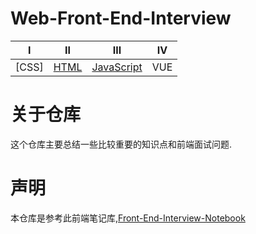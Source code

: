 # Web-Front-End-Interview

| Ⅰ | Ⅱ | Ⅲ | Ⅳ |
| :----:| :----: | :----: | :----: |
| [CSS] | [HTML](https://github.com/BGround/Web-Front-End-Interview/blob/main/HTML/HTML.md) | [JavaScript](https://github.com/BGround/Web-Front-End-Interview/blob/main/JavaScript/javascript.md) | VUE |




# 关于仓库
这个仓库主要总结一些比较重要的知识点和前端面试问题.

# 声明
本仓库是参考此前端笔记库,[Front-End-Interview-Notebook](https://github.com/CavsZhouyou/Front-End-Interview-Notebook)

